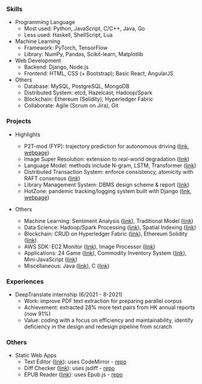 ### Skills

- Programming Language
    - Most used: Python, JavaScript, C/C++, Java, Go
    - Less used: Haskell, ShellScript, Lua
- Machine Learning
    - Framework: PyTorch, TensorFlow
    - Library: NumPy, Pandas, Scikit-learn, Matplotlib
- Web Development
    - Backend: Django, Node.js
    - Frontend: HTML, CSS (+ Bootstrap); Basic React, AngularJS
- Others
    - Database: MySQL, PostgreSQL, MongoDB
    - Distributed System: etcd, Hazelcast, Hadoop/Spark
    - Blockchain: Ethereum (Solidity), Hyperledger Fabric
    - Collaborate: Agile (Scrum on Jira), Git


### Projects

- Highlights
    - P2T-mod (FYP): trajectory prediction for autonomous driving ([link](https://gitfront.io/r/jllcps/RhncPKZCuwvu/FYP21037/), [webpage](https://wp.cs.hku.hk/2021/fyp21037/))
    - Image Super Resolution: extension to real-world degradation ([link](https://gitfront.io/r/jllcps/18938c156943fd060834db4a7c953819356d7ac8/HKU/tree/Machine%20Learning/Image%20Super%20Resolution/))
    - Language Model: methods include N-gram, LSTM, Transformer ([link](https://gitfront.io/r/jllcps/18938c156943fd060834db4a7c953819356d7ac8/HKU/tree/Machine%20Learning/Language%20Model/))
    - Distributed Transaction System: enforce consistency, atomicity with RAFT consensus ([link](https://gitfront.io/r/jllcps/18938c156943fd060834db4a7c953819356d7ac8/HKU/tree/Blockchain/Distributed%20Transaction%20System/))
    - Library Management System: DBMS design scheme & report ([link](https://gitfront.io/r/jllcps/18938c156943fd060834db4a7c953819356d7ac8/HKU/tree/Data%20Science/Library%20Management%20System/))
    - HotZone: pandemic tracking/logging system built with Django ([link](https://gitfront.io/r/jllcps/18938c156943fd060834db4a7c953819356d7ac8/HKU/tree/Applications/HotZone/), [webpage](https://jllcps-hotzone.herokuapp.com/))

- Others
    - Machine Learning: Sentiment Analysis ([link](https://gitfront.io/r/jllcps/18938c156943fd060834db4a7c953819356d7ac8/HKU/tree/Machine%20Learning/Sentiment%20Analysis%20with%20Grammar/)), Traditional Model ([link](https://gitfront.io/r/jllcps/18938c156943fd060834db4a7c953819356d7ac8/HKU/tree/Machine%20Learning/Traditional%20Model/))
    - Data Science: Hadoop/Spark Processing ([link](https://gitfront.io/r/jllcps/18938c156943fd060834db4a7c953819356d7ac8/HKU/tree/Data%20Science/Hadoop%20&%20Spark%20Data%20Processing/)), Spatial Indexing ([link](https://gitfront.io/r/jllcps/18938c156943fd060834db4a7c953819356d7ac8/HKU/tree/Data%20Science/Spatial%20Index/))
    - Blockchain: CRUD on Hyperledger Fabric ([link](https://gitfront.io/r/jllcps/18938c156943fd060834db4a7c953819356d7ac8/HKU/tree/Blockchain/Product%20Catalog%20on%20Hyperledger%20Fabric/)), Ethereum Solidity ([link](https://gitfront.io/r/jllcps/18938c156943fd060834db4a7c953819356d7ac8/HKU/tree/Blockchain/Solidity%20%28Ethereum%29%20codes/))
    - AWS SDK: EC2 Monitor ([link](https://gitfront.io/r/jllcps/18938c156943fd060834db4a7c953819356d7ac8/HKU/tree/Applications/AWS%20SDK/EC2%20Monitor/)), Image Processor ([link](https://gitfront.io/r/jllcps/18938c156943fd060834db4a7c953819356d7ac8/HKU/tree/Applications/AWS%20SDK/Image%20Processor/))
    - Applications: 24 Game ([link](https://gitfront.io/r/jllcps/18938c156943fd060834db4a7c953819356d7ac8/HKU/tree/Applications/24%20Game/)), Commodity Inventory System ([link](https://gitfront.io/r/jllcps/18938c156943fd060834db4a7c953819356d7ac8/HKU/tree/Applications/Commodity%20Inventory%20System/)), Mini-JavaScript ([link](https://gitfront.io/r/jllcps/18938c156943fd060834db4a7c953819356d7ac8/HKU/tree/Applications/Mini-JavaScript/))
    - Miscellaneous: Java ([link](https://gitfront.io/r/jllcps/18938c156943fd060834db4a7c953819356d7ac8/HKU/tree/Miscellaneous/Java%20codes/)), C ([link](https://gitfront.io/r/jllcps/18938c156943fd060834db4a7c953819356d7ac8/HKU/tree/Miscellaneous/C%20codes/))


### Experiences

- DeepTranslate internship (6/2021 - 8-2021)
    - Work: improve PDF text extraction for preparing parallel corpus
    - Achievement: extracted 28% more text pairs from HK annual reports (now 91%)
    - Value: coding with a focus on efficiency and maintainability, identify deficiency in the design and redesign pipeline from scratch

### Others

- Static Web Apps
    - Text Editor ([link](https://jllcps.github.io/text-editor/main.html)): uses CodeMirror - [repo](https://github.com/codemirror/CodeMirror)
    - Diff Checker ([link](https://jllcps.github.io/diff-checker/main.html)): uses jsdiff - [repo](https://github.com/kpdecker/jsdiff)
    - EPUB Reader ([link](https://jllcps.github.io/epub-reader/main.html)): uses Epub.js - [repo](https://github.com/futurepress/epub.js/)